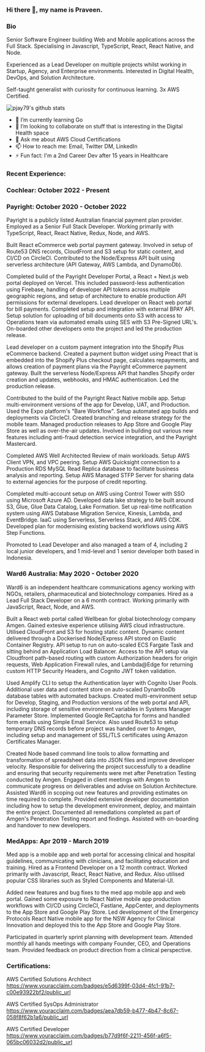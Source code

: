 ### Hi there 👋, my name is Praveen. 

### Bio

Senior Software Engineer building Web and Mobile applications across the Full Stack. Specialising in Javascript, TypeScript, React, React Native, and Node.

Experienced as a Lead Developer on multiple projects whilst working in Startup, Agency, and Enterprise environments.  Interested in Digital Health, DevOps, and Solution Architecture. 

Self-taught generalist with curiosity for continuous learning. 3x AWS Certified.

![pjay79's github stats](https://github-readme-stats.vercel.app/api?username=pjay79&show_icons=true&theme=cobalt)

- 🌱 I’m currently learning Go
- 👯 I’m looking to collaborate on stuff that is interesting in the Digital Health space
- 💬 Ask me about AWS Cloud Certifications
- 📫 How to reach me: Email, Twitter DM, LinkedIn
- ⚡ Fun fact: I'm a 2nd Career Dev after 15 years in Healthcare

### Recent Experience:

### Cochlear: October 2022 - Present

### Payright: October 2020 - October 2022

Payright is a publicly listed Australian financial payment plan provider. Employed as a Senior Full Stack
Developer. Working primarily with TypeScript, React, React Native, Redux, Node, and AWS.

Built React eCommerce web portal payment gateway. Involved in setup of Route53 DNS records, CloudFront
and S3 setup for static content, and CI/CD on CircleCI. Contributed to the Node/Express API built using
serverless architecture (API Gateway, AWS Lambda, and DynamoDb). 

Completed build of the Payright Developer Portal, a React + Next.js web portal deployed on Vercel. This included
password-less authentication using Firebase, handling of developer API tokens across multiple geographic
regions, and setup of architecture to enable production API permissions for external developers.
Lead developer on React web portal for bill payments. Completed setup and integration with external BPAY API.
Setup solution for uploading of bill documents onto S3 with access to Operations team via automated emails
using SES with S3 Pre-Signed URL's. On-boarded other developers onto the project and led the production
release.

Lead developer on a custom payment integration into the Shopify Plus eCommerce backend. Created a payment
button widget using Preact that is embedded into the Shopify Plus checkout page, calculates repayments,
and allows creation of payment plans via the Payright eCommerce payment gateway. Built the serverless
Node/Express API that handles Shopify order creation and updates, webhooks, and HMAC authentication.
Led the production release.

Contributed to the build of the Payright React Native mobile app. Setup multi-environment versions of the app
for Develop, UAT, and Production. Used the Expo platform's "Bare Workflow". Setup automated app builds
and deployments via CircleCI. Created branching and release strategy for the mobile team. Managed production
releases to App Store and Google Play Store as well as over-the-air updates. Involved in building out various new
features including anti-fraud detection service integration, and the Payright Mastercard.

Completed AWS Well Architected Review of main workloads. Setup AWS Client VPN, and VPC peering. Setup
AWS Quicksight connection to a Production RDS MySQL Read Replica database to facilitate business analysis
and reporting. Setup AWS Managed STFP Server for sharing data to external agencies for the purpose of credit
reporting. 

Completed multi-account setup on AWS using Control Tower with SSO using Microsoft Azure AD. Developed
data lake strategy to be built around S3, Glue, Glue Data Catalog, Lake Formation. Set up real-time notification
system using AWS Database Migration Service, Kinesis, Lambda, and EventBridge. IaaC using Serverless,
Serverless Stack, and AWS CDK. Developed plan for modernising existing backend workflows using AWS Step
Functions.

Promoted to Lead Developer and also managed a team of 4, including 2 local junior developers, and 1 mid-level
and 1 senior developer both based in Indonesia. 

### Ward6 Australia: May 2020 - October 2020

Ward6 is an independent healthcare communications agency working with NGOs, retailers, pharmaceutical and biotechnology companies. Hired as a Lead Full Stack Developer on a 6 month contract. Working primarily with JavaScript, React, Node, and AWS.

Built a React web portal called Wellbean for global biotechnology company Amgen. Gained extesive experience utilising AWS cloud infrastructure. Utilised CloudFront and S3 for hosting static content. Dynamic content delivered through a Dockerised Node/Express API stored on Elastic Container Registry. API setup to run on auto-scaled ECS Fargate Task and sitting behind an Application Load Balancer. Access to the API setup via Cloudfront path-based routing with custom Authorization headers for origin requests, Web Application Firewall rules, and Lambda@Edge for returning custom HTTP Security Headers, and Cognito JWT token validation.

Used Amplify CLI to setup the Authentication layer with Cognito User Pools. Additional user data and content store on auto-scaled DynamboDb database tables with automated backups. Created multi-environment setup for Develop, Staging, and Production versions of the web portal and API, including storage of sensitive environment variables in Systems Manager Parameter Store. Implemented Google ReCaptcha for forms and handled form emails using Simple Email Service. Also used Route53 to setup temporary DNS records before project was handed over to Amgen, including setup and management of SSL/TLS certificates using Amazon Certificates Manager.

Created Node based command line tools to allow formatting and transformation of spreadsheet data into JSON files and improve developer velocity. Responsible for delivering the project successfully to a deadline and ensuring that security requirements were met after Penetration Testing conducted by Amgen. Engaged in client meetings with Amgen to communicate progress on deliverables and advise on Solution Architecture. Assisted Ward6 in scoping out new features and providing estimates on time required to complete. Provided extensive developer documentation including how to setup the development environment, deploy, and maintain the entire project. Documented all remediations completed as part of Amgen's Penetration Testing report and findings. Assisted with on-boarding and handover to new developers.

### MedApps: Apr 2019 - March 2019

Med app is a mobile app and web portal for accessing clinical and hospital guidelines, communicating with clinicians, and facilitating education and training. Hired as a Frontend Developer on a 12 month contract. Worked primarily with Javascript, React, React Native, and Redux. Also utilised popular CSS libraries such as Styled Components and Material-UI.

Added new features and bug fixes to the med app mobile app and web portal. Gained some exposure to React Native mobile app production workflows with CI/CD using CircleCI, Fastlane, AppCenter, and deployments to the App Store and Google Play Store. Led development of the Emergency Protocols React Native mobile app for the NSW Agency for Clinical Innovation and deployed this to the App Store and Google Play Store.

Participated in quarterly sprint planning with development team. Attended monthly all hands meetings with company Founder, CEO, and Operations team. Provided feedback on product direction from a clinical perspective.

### Certifications:

AWS Certified Solutions Architect  
https://www.youracclaim.com/badges/e5d6399f-03d4-4fc1-91b7-c00e93922bf2/public_url

AWS Certified SysOps Administrator  
https://www.youracclaim.com/badges/aea7db59-b477-4b47-8c67-058f8f62b1a6/public_url

AWS Certified Developer  
https://www.youracclaim.com/badges/b77d9f6f-2211-456f-a6f5-065bc06032d2/public_url
